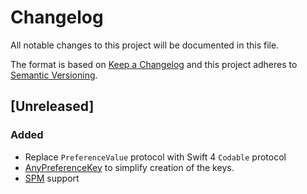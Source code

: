 # Changelog
All notable changes to this project will be documented in this file.

The format is based on [Keep a Changelog](http://keepachangelog.com/en/1.0.0/)
and this project adheres to [Semantic Versioning](http://semver.org/spec/v2.0.0.html).

## [Unreleased]
### Added
- Replace `PreferenceValue` protocol with Swift 4 `Codable` protocol
- [AnyPreferenceKey](Sources/Preferences.swift) to simplify creation of the keys.
- [SPM](https://swift.org/package-manager/) support
